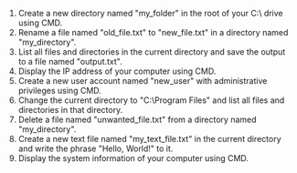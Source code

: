 1. Create a new directory named "my_folder" in the root of your C:\ drive using CMD.
2. Rename a file named "old_file.txt" to "new_file.txt" in a directory named  "my_directory".
3. List all files and directories in the current directory and save the output to a  file named "output.txt".
4. Display the IP address of your computer using CMD.
5. Create a new user account named "new_user" with administrative privileges using  CMD.
6. Change the current directory to "C:\Program Files" and list all files and directories in that directory.
7. Delete a file named "unwanted_file.txt" from a directory named "my_directory".
8. Create a new text file named "my_text_file.txt" in the current directory and write  the phrase "Hello, World!" to it.
9. Display the system information of your computer using CMD.